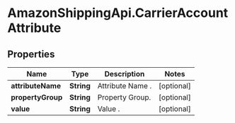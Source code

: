 # AmazonShippingApi.CarrierAccountAttribute

## Properties

Name | Type | Description | Notes
------------ | ------------- | ------------- | -------------
**attributeName** | **String** | Attribute Name . | [optional] 
**propertyGroup** | **String** | Property Group. | [optional] 
**value** | **String** | Value . | [optional] 


